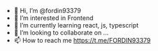 - 👋 Hi, I’m @fordin93379
- 👀 I’m interested in Frontend
- 🌱 I’m currently learning react, js, typescript
- 💞️ I’m looking to collaborate on ...
- 📫 How to reach me https://t.me/FORDIN93379

<!---
fordin93379/fordin93379 is a ✨ special ✨ repository because its `README.md` (this file) appears on your GitHub profile.
You can click the Preview link to take a look at your changes.
--->
